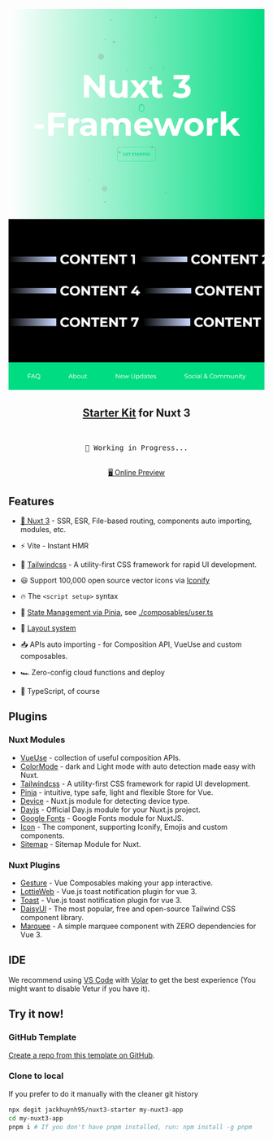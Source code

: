 <p align="center">
<img src="./template.png" width="600"/>
</p>

<h2 align="center">
<a href="https://github.com/antfu/vitesse">Starter Kit</a> for Nuxt 3
</h2><br>

<pre align="center">
🧪 Working in Progress...
</pre>

<p align="center">
<br>
<a href="https://willowy-pixie-68f3c2.netlify.app/">🖥 Online Preview</a>
</p>

## Features

- [💚 Nuxt 3](https://v3.nuxtjs.org) - SSR, ESR, File-based routing, components auto importing, modules, etc.

- ⚡️ Vite - Instant HMR

- 🎨 [Tailwindcss](https://tailwindcss.com) - A utility-first CSS framework for rapid UI development.

- 😃 Support 100,000 open source vector icons via [Iconify](https://iconify.design/)

- 🔥 The `<script setup>` syntax

- 🍍 [State Management via Pinia](https://pinia.esm.dev), see [./composables/user.ts](./composables/user.ts)

- 📑 [Layout system](./layouts)

- 📥 APIs auto importing - for Composition API, VueUse and custom composables.

- 🏎 Zero-config cloud functions and deploy

- 🦾 TypeScript, of course

## Plugins

### Nuxt Modules

- [VueUse](https://github.com/vueuse/vueuse) - collection of useful composition APIs.
- [ColorMode](https://github.com/nuxt-community/color-mode-module) - dark and Light mode with auto detection made easy with Nuxt.
- [Tailwindcss](https://tailwindcss.com) - A utility-first CSS framework for rapid UI development.
- [Pinia](https://pinia.esm.dev/) - intuitive, type safe, light and flexible Store for Vue.
- [Device](https://github.com/nuxt-community/device-module) - Nuxt.js module for detecting device type.
- [Dayjs](https://github.com/nuxt-community/dayjs-module) - Official Day.js module for your Nuxt.js project.
- [Google Fonts](https://github.com/nuxt-community/google-fonts-module) - Google Fonts module for NuxtJS.
- [Icon](https://github.com/nuxt-modules/icon) - The <Icon> component, supporting Iconify, Emojis and custom components.
- [Sitemap](https://github.com/nuxt-community/sitemap-module) - Sitemap Module for Nuxt.

### Nuxt Plugins

- [Gesture](https://github.com/vueuse/gesture) - Vue Composables making your app interactive.
- [LottieWeb](https://github.com/airbnb/lottie-web) - Vue.js toast notification plugin for vue 3.
- [Toast](@meforma/vue-toaster) - Vue.js toast notification plugin for vue 3.
- [DaisyUI](https://github.com/saadeghi/daisyui) - The most popular, free and open-source Tailwind CSS component library.
- [Marquee](https://github.com/megasanjay/vue3-marquee) - A simple marquee component with ZERO dependencies for Vue 3.

## IDE

We recommend using [VS Code](https://code.visualstudio.com/) with [Volar](https://github.com/johnsoncodehk/volar) to get the best experience (You might want to disable Vetur if you have it).

## Try it now!

### GitHub Template

[Create a repo from this template on GitHub](https://github.com/jackhuynh95/nuxt3-starter/generate).

### Clone to local

If you prefer to do it manually with the cleaner git history

```bash
npx degit jackhuynh95/nuxt3-starter my-nuxt3-app
cd my-nuxt3-app
pnpm i # If you don't have pnpm installed, run: npm install -g pnpm
```
